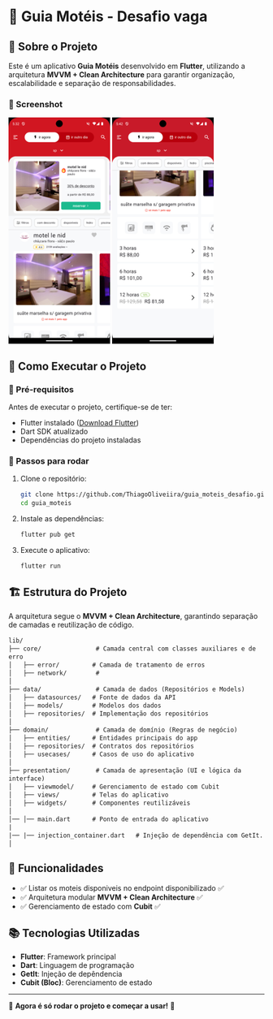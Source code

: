 # 📌 Guia Motéis - Desafio vaga

## 📖 Sobre o Projeto
Este é um aplicativo  **Guia Motéis** desenvolvido em **Flutter**, utilizando a arquitetura **MVVM + Clean Architecture** para garantir organização, escalabilidade e separação de responsabilidades.


### 🔹 Screenshot
<p align="left">
   <img src = "/assets/screenshot/home_guia_motel.png" alt="Home do App" width = "200" />
   <img src = "/assets/screenshot/home_guia_motel_2.png" alt="Home do App" width = "200" />
</p>


## 🚀 Como Executar o Projeto

### 🔹 Pré-requisitos
Antes de executar o projeto, certifique-se de ter:
- Flutter instalado ([Download Flutter](https://flutter.dev/docs/get-started/install))
- Dart SDK atualizado
- Dependências do projeto instaladas

### 🔹 Passos para rodar
1. Clone o repositório:
   ```sh
   git clone https://github.com/ThiagoOliveiira/guia_moteis_desafio.git
   cd guia_moteis
   ```
2. Instale as dependências:
   ```sh
   flutter pub get
   ```
3. Execute o aplicativo:
   ```sh
   flutter run
   ```

## 🏗️ Estrutura do Projeto
A arquitetura segue o **MVVM + Clean Architecture**, garantindo separação de camadas e reutilização de código.

```
lib/
├── core/               # Camada central com classes auxiliares e de erro
│   ├── error/         # Camada de tratamento de erros
│   ├── network/        #  
│
├── data/               # Camada de dados (Repositórios e Models)
│   ├── datasources/   # Fonte de dados da API
│   ├── models/        # Modelos dos dados
│   ├── repositories/  # Implementação dos repositórios
│
├── domain/             # Camada de domínio (Regras de negócio)
│   ├── entities/      # Entidades principais do app
│   ├── repositories/  # Contratos dos repositórios
│   ├── usecases/      # Casos de uso do aplicativo
│
├── presentation/       # Camada de apresentação (UI e lógica da interface)
│   ├── viewmodel/     # Gerenciamento de estado com Cubit
│   ├── views/         # Telas do aplicativo
│   ├── widgets/       # Componentes reutilizáveis
│
│── │── main.dart      # Ponto de entrada do aplicativo
|    
|── |── injection_container.dart   # Injeção de dependência com GetIt.
│
```

## 🔹 Funcionalidades
- ✅ Listar os moteis disponiveis no endpoint disponibilizado ✅
- ✅ Arquitetura modular **MVVM + Clean Architecture** ✅
- ✅ Gerenciamento de estado com **Cubit** ✅

## 📚 Tecnologias Utilizadas
- **Flutter**: Framework principal
- **Dart**: Linguagem de programação
- **GetIt**: Injeção de depêndencia
- **Cubit (Bloc)**: Gerenciamento de estado

---
🚀 **Agora é só rodar o projeto e começar a usar!** 🚀

#